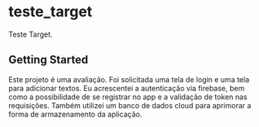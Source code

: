 # teste_target

Teste Target.

## Getting Started

Este projeto é uma avaliação. Foi solicitada uma tela de login e uma tela para adicionar textos. 
Eu acrescentei a autenticação via firebase, bem como a possibilidade de se registrar no app e a
validação de token nas requisições. Também utilizei um banco de dados cloud para aprimorar a forma 
de armazenamento da aplicação. 
